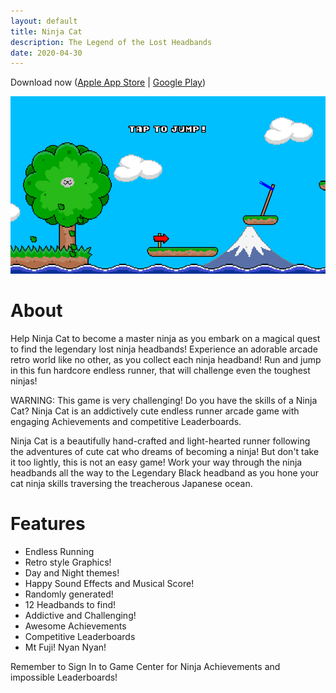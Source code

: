 ```yaml
---
layout: default
title: Ninja Cat
description: The Legend of the Lost Headbands
date: 2020-04-30
---
```


Download now ([Apple App Store](https://apps.apple.com/app/apple-store/id908844949?pt=95940764&ct=AdamYaxley&mt=8) | [Google Play](https://play.google.com/store/apps/details?id=com.pineapple.ninjacat))
<div style="align:center;">
  <a href="https://apps.apple.com/app/apple-store/id908844949?pt=95940764&ct=AdamYaxley&mt=8"><img src="assets/ninja_cat1.png" /></a>
</div>

# About

Help Ninja Cat to become a master ninja as you embark on a magical quest to find the legendary lost ninja headbands! Experience an adorable arcade retro world like no other, as you collect each ninja headband! Run and jump in this fun hardcore endless runner, that will challenge even the toughest ninjas!

WARNING: This game is very challenging! Do you have the skills of a Ninja Cat? Ninja Cat is an addictively cute endless runner arcade game with engaging Achievements and competitive Leaderboards.

Ninja Cat is a beautifully hand-crafted and light-hearted runner following the adventures of cute cat who dreams of becoming a ninja! But don't take it too lightly, this is not an easy game! Work your way through the ninja headbands all the way to the Legendary Black headband as you hone your cat ninja skills traversing the treacherous Japanese ocean.

# Features

- Endless Running
- Retro style Graphics!
- Day and Night themes!
- Happy Sound Effects and Musical Score!
- Randomly generated!
- 12 Headbands to find!
- Addictive and Challenging!
- Awesome Achievements
- Competitive Leaderboards
- Mt Fuji! Nyan Nyan!

Remember to Sign In to Game Center for Ninja Achievements and impossible Leaderboards!